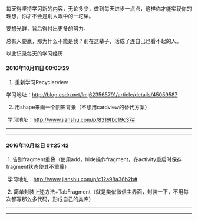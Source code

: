每天得坚持学习新的内容，无论多少，做到每天进步一点点，这样你才能实现你的理想，你才不会是别人眼中的一坨屎。

要想光鲜，背后得付出更多的努力。

总有人要赢，那为什么不能是我？别在这辈子，活成了连自己也看不起的人。

以此记录每天的学习经历

#### 2016年10月11日 00:03:29
  1. 重新学习Recyclerview
  
  学习地址：http://blog.csdn.net/lmj623565791/article/details/45059587
  
  2. 用shape来画一个阴影背景（不想用cardview的替代方案）
  
  学习地址：http://www.jianshu.com/p/8319fbc19c37#
  
  
 ***
 ***
 
 #### 2016年10月12日 01:25:42
  1. 告别fragment重叠（使用add，hide操作fragment，在activity重启时保存fragment状态使其不重叠）
  
  学习地址：http://www.jianshu.com/p/c12a98a36b2b#
  
  2. 简单封装上述方法+TabFragment（就是类似微信主界面，封装一下，不用每次都写那么多代码，形成自己的类库）
  
***
***
